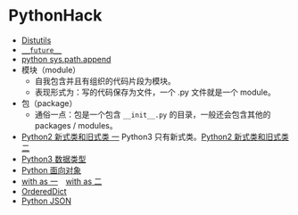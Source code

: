 # PythonHack
- [Distutils](http://blog.csdn.net/gqtcgq/article/details/49255995)
- [`__future__`](http://www.liaoxuefeng.com/wiki/001374738125095c955c1e6d8bb493182103fac9270762a000/001386820023084e5263fe54fde4e4e8616597058cc4ba1000)
- [python sys.path.append](http://www.cnblogs.com/kaituorensheng/archive/2013/05/24/3096040.html)
- 模块（module）
	- 自我包含并且有组织的代码片段为模块。
	- 表现形式为：写的代码保存为文件，一个 .py 文件就是一个 module。
- 包（package）
	- 通俗一点：包是一个包含 `__init__.py` 的目录，一般还会包含其他的 packages / modules。
- [Python2 新式类和旧式类 一](http://hackerxu.com/2014/11/26/type_object.html) Python3 只有新式类。[Python2 新式类和旧式类 二](http://www.pythontab.com/html/2015/pythonjichu_1113/982.html)
- [Python3 数据类型](http://www.runoob.com/python3/python3-data-type.html)
- [Python 面向对象](http://www.runoob.com/python/python-object.html)
- [with as 一](http://www.jb51.net/article/66925.htm)　[with as 二](http://openhome.cc/Gossip/Python/WithAs.html)
- [OrderedDict](http://blog.csdn.net/liangguohuan/article/details/7088304)
- [Python JSON](http://python3-cookbook.readthedocs.io/zh_CN/latest/c06/p02_read-write_json_data.html)
